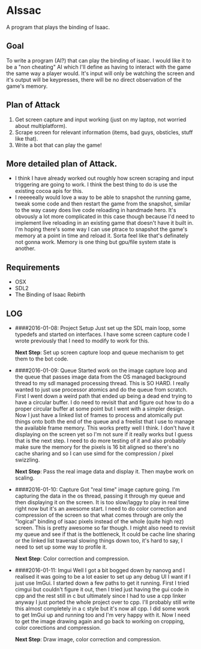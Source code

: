 # AIssac
A program that plays the binding of Isaac.

## Goal
To write a program (AI?) that can play the binding of isaac. I would like it to be a "non cheating"
AI which I'll define as having to interact with the game the same way a player would. It's input
will only be watching the screen and it's output will be keypresses, there will be no direct
observation of the game's memory.

## Plan of Attack
1) Get screen capture and input working (just on my laptop, not worried about multiplatform).
2) Scrape screen for relevant information (items, bad guys, obsticles, stuff like that).
3) Write a bot that can play the game!

## More detailed plan of Attack.
* I think I have already worked out roughly how screen scraping and input triggering are going to
work. I think the best thing to do is use the existing cocoa apis for this.
* I reeeeeally would love a way to be able to snapshot the running game, tweak some code and then
restart the game from the snapshot, similar to the way casey does live code reloading in handmade
hero. It's obvously a lot more complicated in this case though because I'd need to implement live
reloading in an existing game that doesn't have it built in. I'm hoping there's some way I can use
ptrace to snapshot the game's memory at a point in time and reload it. Sorta feel like that's
definately not gonna work. Memory is one thing but gpu/file system state is another.

## Requirements

* OSX
* SDL2
* The Binding of Isaac Rebirth

## LOG
* ####2016-01-08: Project Setup
    Just set up the SDL main loop, some typedefs and started on interfaces. I have some screen
    capture code I wrote previously that I need to modify to work for this.

    **Next Step**: Set up screen capture loop and queue mechanism to get them to the bot code.

* ####2016-01-09: Queue
    Started work on the image capture loop and the queue that passes image data from the OS managed
    background thread to my sdl managed processing thread. This is SO HARD. I really wanted to just
    use processor atomics and do the queue from scratch. First I went down a weird path that ended
    up being a dead end trying to have a circular buffer. I do need to revisit that and figure out
    how to do a proper circular buffer at some point but I went with a simpler design. Now I just
    have a linked list of frames to process and atomically put things onto both the end of the
    queue and a freelist that I use to manage the available frame memory. This works pretty well I
    think. I don't have it displaying on the screen yet so I'm not sure if it really works but I
    guess that is the next step. I need to do more testing of it and also probably make sure the
    memory for the pixels is 16 bit aligned so there's no cache sharing and so I can use simd
    for the compression / pixel swizzling.

    **Next Step**: Pass the real image data and display it. Then maybe work on scaling.

* ####2016-01-10: Capture
    Got "real time" image capture going. I'm capturing the data in the os thread, passing it through
    my queue and then displaying it on the screen. It is too slow/laggy to play in real time right
    now but it's an awesome start. I need to do color correction and compression of the screen so
    that what comes through are only the "logical" binding of isaac pixels instead of the whole
    (quite high rez) screen. This is pretty awesome so far though. I might also need to revisit
    my queue and see if that is the bottleneck, It could be cache line sharing or the linked list
    traversal slowing things down too, it's hard to say, I need to set up some way to profile it.

    **Next Step**: Color correction and compression.

* ####2016-01-11: Imgui
    Well I got a bit bogged down by nanovg and I realised it was going to be a lot easier to
    set up any debug UI I want if I just use ImGui. I started down a few paths to get it running.
    First I tried cimgui but couldn't figure it out, then I tried just having the gui code in cpp
    and the rest still in c but ultimately since I had to use a cpp linker anyway I just ported
    the whole project over to cpp. I'll probably still write this almost completely in a c style
    but it's now all cpp. I did some work to get ImGui up and running too and I'm very happy with
    it. Now I need to get the image drawing again and go back to working on cropping, color
    corections and compression.

    **Next Step**: Draw image, color correction and compression.